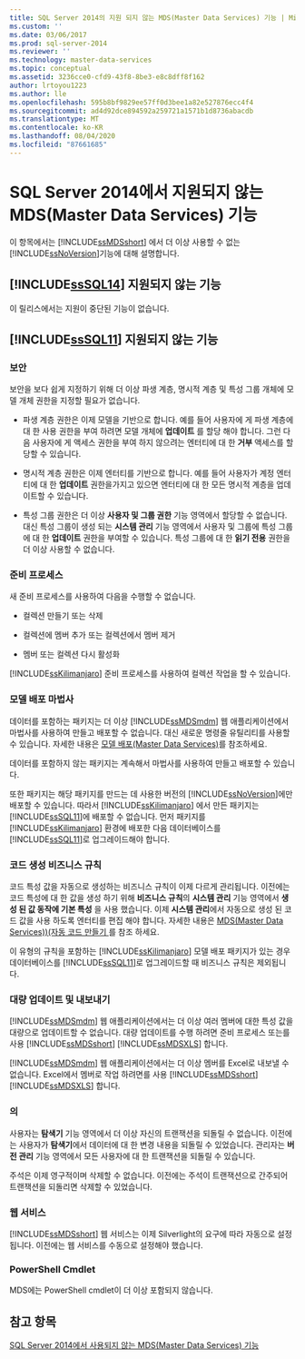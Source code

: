 ```yaml
---
title: SQL Server 2014의 지원 되지 않는 MDS(Master Data Services) 기능 | Microsoft Docs
ms.custom: ''
ms.date: 03/06/2017
ms.prod: sql-server-2014
ms.reviewer: ''
ms.technology: master-data-services
ms.topic: conceptual
ms.assetid: 3236cce0-cfd9-43f8-8be3-e8c8dff8f162
author: lrtoyou1223
ms.author: lle
ms.openlocfilehash: 595b8bf9829ee57ff0d3bee1a82e527876ecc4f4
ms.sourcegitcommit: ad4d92dce894592a259721a1571b1d8736abacdb
ms.translationtype: MT
ms.contentlocale: ko-KR
ms.lasthandoff: 08/04/2020
ms.locfileid: "87661685"
---
```

# <a name="discontinued-master-data-services-features-in-sql-server-2014"></a>SQL Server 2014에서 지원되지 않는 MDS(Master Data Services) 기능
  이 항목에서는 [!INCLUDE[ssMDSshort](../includes/ssmdsshort-md.md)] 에서 더 이상 사용할 수 없는 [!INCLUDE[ssNoVersion](../includes/ssnoversion-md.md)]기능에 대해 설명합니다.  
  
## <a name="sssql14-discontinued-features"></a>[!INCLUDE[ssSQL14](../includes/sssql14-md.md)] 지원되지 않는 기능  
 이 릴리스에서는 지원이 중단된 기능이 없습니다.  
  
## <a name="sssql11-discontinued-features"></a>[!INCLUDE[ssSQL11](../includes/sssql11-md.md)] 지원되지 않는 기능  
  
### <a name="security"></a>보안  
 보안을 보다 쉽게 지정하기 위해 더 이상 파생 계층, 명시적 계층 및 특성 그룹 개체에 모델 개체 권한을 지정할 필요가 없습니다.  
  
-   파생 계층 권한은 이제 모델을 기반으로 합니다. 예를 들어 사용자에 게 파생 계층에 대 한 사용 권한을 부여 하려면 모델 개체에 **업데이트** 를 할당 해야 합니다. 그런 다음 사용자에 게 액세스 권한을 부여 하지 않으려는 엔터티에 대 한 **거부** 액세스를 할당할 수 있습니다.  
  
-   명시적 계층 권한은 이제 엔터티를 기반으로 합니다. 예를 들어 사용자가 계정 엔터티에 대 한 **업데이트** 권한을가지고 있으면 엔터티에 대 한 모든 명시적 계층을 업데이트할 수 있습니다.  
  
-   특성 그룹 권한은 더 이상 **사용자 및 그룹 권한** 기능 영역에서 할당할 수 없습니다. 대신 특성 그룹이 생성 되는 **시스템 관리** 기능 영역에서 사용자 및 그룹에 특성 그룹에 대 한 **업데이트** 권한을 부여할 수 있습니다. 특성 그룹에 대 한 **읽기 전용** 권한을 더 이상 사용할 수 없습니다.  
  
### <a name="staging-process"></a>준비 프로세스  
 새 준비 프로세스를 사용하여 다음을 수행할 수 없습니다.  
  
-   컬렉션 만들기 또는 삭제  
  
-   컬렉션에 멤버 추가 또는 컬렉션에서 멤버 제거  
  
-   멤버 또는 컬렉션 다시 활성화  
  
 [!INCLUDE[ssKilimanjaro](../includes/sskilimanjaro-md.md)] 준비 프로세스를 사용하여 컬렉션 작업을 할 수 있습니다.  
  
### <a name="model-deployment-wizard"></a>모델 배포 마법사  
 데이터를 포함하는 패키지는 더 이상 [!INCLUDE[ssMDSmdm](../includes/ssmdsmdm-md.md)] 웹 애플리케이션에서 마법사를 사용하여 만들고 배포할 수 없습니다. 대신 새로운 명령줄 유틸리티를 사용할 수 있습니다. 자세한 내용은 [모델 배포&#40;Master Data Services&#41;](deploying-models-master-data-services.md)를 참조하세요.  
  
 데이터를 포함하지 않는 패키지는 계속해서 마법사를 사용하여 만들고 배포할 수 있습니다.  
  
 또한 패키지는 해당 패키지를 만드는 데 사용한 버전의 [!INCLUDE[ssNoVersion](../includes/ssnoversion-md.md)]에만 배포할 수 있습니다. 따라서 [!INCLUDE[ssKilimanjaro](../includes/sskilimanjaro-md.md)] 에서 만든 패키지는 [!INCLUDE[ssSQL11](../includes/sssql11-md.md)]에 배포할 수 없습니다. 먼저 패키지를 [!INCLUDE[ssKilimanjaro](../includes/sskilimanjaro-md.md)] 환경에 배포한 다음 데이터베이스를 [!INCLUDE[ssSQL11](../includes/sssql11-md.md)]로 업그레이드해야 합니다.  
  
### <a name="code-generation-business-rules"></a>코드 생성 비즈니스 규칙  
 코드 특성 값을 자동으로 생성하는 비즈니스 규칙이 이제 다르게 관리됩니다. 이전에는 코드 특성에 대 한 값을 생성 하기 위해 **비즈니스 규칙**의 **시스템 관리** 기능 영역에서 **생성 된 값 동작에 기본 특성** 을 사용 했습니다. 이제 **시스템 관리**에서 자동으로 생성 된 코드 값을 사용 하도록 엔터티를 편집 해야 합니다. 자세한 내용은 [MDS(Master Data Services)&#41;&#40;자동 코드 만들기 ](automatic-code-creation-master-data-services.md)를 참조 하세요.  
  
 이 유형의 규칙을 포함하는 [!INCLUDE[ssKilimanjaro](../includes/sskilimanjaro-md.md)] 모델 배포 패키지가 있는 경우 데이터베이스를 [!INCLUDE[ssSQL11](../includes/sssql11-md.md)]로 업그레이드할 때 비즈니스 규칙은 제외됩니다.  
  
### <a name="bulk-updates-and-exporting"></a>대량 업데이트 및 내보내기  
 [!INCLUDE[ssMDSmdm](../includes/ssmdsmdm-md.md)] 웹 애플리케이션에서는 더 이상 여러 멤버에 대한 특성 값을 대량으로 업데이트할 수 없습니다. 대량 업데이트를 수행 하려면 준비 프로세스 또는를 사용 [!INCLUDE[ssMDSshort](../includes/ssmdsshort-md.md)] [!INCLUDE[ssMDSXLS](../includes/ssmdsxls-md.md)] 합니다.  
  
 [!INCLUDE[ssMDSmdm](../includes/ssmdsmdm-md.md)] 웹 애플리케이션에서는 더 이상 멤버를 Excel로 내보낼 수 없습니다. Excel에서 멤버로 작업 하려면를 사용 [!INCLUDE[ssMDSshort](../includes/ssmdsshort-md.md)] [!INCLUDE[ssMDSXLS](../includes/ssmdsxls-md.md)] 합니다.  
  
### <a name="transactions"></a>의  
 사용자는 **탐색기** 기능 영역에서 더 이상 자신의 트랜잭션을 되돌릴 수 없습니다. 이전에는 사용자가 **탐색기**에서 데이터에 대 한 변경 내용을 되돌릴 수 있었습니다. 관리자는 **버전 관리** 기능 영역에서 모든 사용자에 대 한 트랜잭션을 되돌릴 수 있습니다.  
  
 주석은 이제 영구적이며 삭제할 수 없습니다. 이전에는 주석이 트랜잭션으로 간주되어 트랜잭션을 되돌리면 삭제할 수 있었습니다.  
  
### <a name="web-service"></a>웹 서비스  
 [!INCLUDE[ssMDSshort](../includes/ssmdsshort-md.md)] 웹 서비스는 이제 Silverlight의 요구에 따라 자동으로 설정됩니다. 이전에는 웹 서비스를 수동으로 설정해야 했습니다.  
  
### <a name="powershell-cmdlets"></a>PowerShell Cmdlet  
 MDS에는 PowerShell cmdlet이 더 이상 포함되지 않습니다.  
  
## <a name="see-also"></a>참고 항목  
 [SQL Server 2014에서 사용되지 않는 MDS(Master Data Services) 기능](deprecated-master-data-services-features.md)  
  
  
